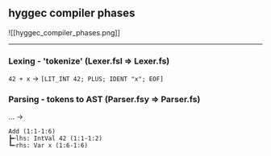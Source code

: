 ## hyggec compiler phases
![[hyggec_compiler_phases.png]]

---

### Lexing - 'tokenize' (Lexer.fsl => Lexer.fs)

`42 + x` -> `[LIT_INT 42; PLUS; IDENT "x"; EOF]`

### Parsing - tokens to AST (Parser.fsy => Parser.fs)
... -> 
```
Add (1:1-1:6)
┣╾lhs: IntVal 42 (1:1-1:2)
┗╾rhs: Var x (1:6-1:6)
```

### 